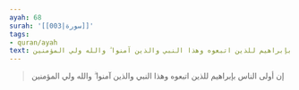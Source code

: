 ```yaml
---
ayah: 68
surah: '[[003|سورة]]'
tags:
- quran/ayah
text: إن أولى الناس بإبراهيم للذين اتبعوه وهذا النبي والذين آمنوا ۗ والله ولي المؤمنين
---
```

> إن أولى الناس بإبراهيم للذين اتبعوه وهذا النبي والذين آمنوا ۗ والله ولي المؤمنين

